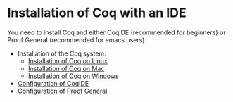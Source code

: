 Installation of Coq with an IDE
===============================

You need to install Coq and either CoqIDE (recommended for beginners) or Proof General (recommended for emacs users).

-   Installation of the Coq system:
    -   [Installation of Coq on Linux](Installation%20of%20Coq%20on%20Linux)
    -   [Installation of Coq on Mac](Installation%20of%20Coq%20on%20Mac)
    -   [Installation of Coq on Windows](Installation%20of%20Coq%20on%20Windows)
-   [Configuration of CoqIDE](Configuration%20of%20CoqIDE)
-   [Configuration of Proof General](Configuration%20of%20Proof%20General)

